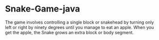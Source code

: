 # Snake-Game-java
The game involves controlling a single block or snakehead by turning only left or right by ninety degrees until you manage to eat an apple. When you get the apple, the Snake grows an extra block or body segment.
